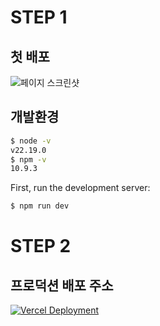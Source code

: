 # STEP 1

## 첫 배포 
![페이지 스크린샷](https://github.com/Mimjae98/first-deploy/pull/1#issuecomment-3322780012)

## 개발환경
```bash
$ node -v 
v22.19.0
$ npm -v
10.9.3
```
First, run the development server:

```bash
$ npm run dev
```

# STEP 2

## 프로덕션 배포 주소
[![Vercel Deployment](https://img.shields.io/badge/Deployed%20on-Vercel-blue?logo=vercel)](https://first-deploy-sooty.vercel.app)

